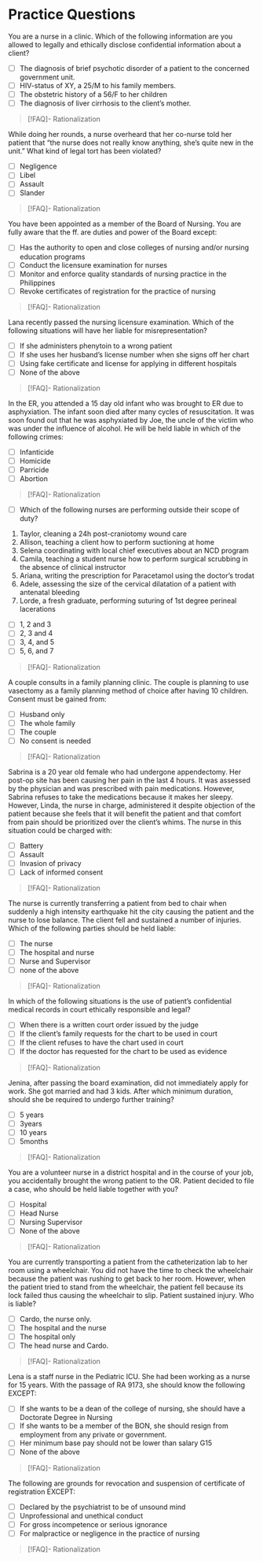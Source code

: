 # Practice Questions
You are a nurse in a clinic. Which of the following information are you allowed to legally and ethically disclose confidential information about a client?
- [ ] The diagnosis of brief psychotic disorder of a patient to the concerned government unit.
- [ ] HIV-status of XY, a 25/M to his family members.
- [ ] The obstetric history of a 56/F to her children
- [ ] The diagnosis of liver cirrhosis to the client’s mother.
>[!FAQ]- Rationalization
>

While doing her rounds, a nurse overheard that her co-nurse told her patient that “the nurse does not really know anything, she’s quite new in the unit.” What kind of legal tort has been violated?
- [ ] Negligence
- [ ] Libel
- [ ] Assault
- [ ] Slander
>[!FAQ]- Rationalization
>

You have been appointed as a member of the Board of Nursing. You are fully aware that the ff. are duties and power of the Board except:
- [ ] Has the authority to open and close colleges of nursing and/or nursing education programs
- [ ] Conduct the licensure examination for nurses
- [ ] Monitor and enforce quality standards of nursing practice in the Philippines
- [ ] Revoke certificates of registration for the practice of nursing
>[!FAQ]- Rationalization
>

Lana recently passed the nursing licensure examination. Which of the following situations will have her liable for misrepresentation?
- [ ] If she administers phenytoin to a wrong patient
- [ ] If she uses her husband’s license number when she signs off her chart
- [ ] Using fake certificate and license for applying in different hospitals
- [ ] None of the above
>[!FAQ]- Rationalization
>

In the ER, you attended a 15 day old infant who was brought to ER due to asphyxiation. The infant soon died after many cycles of resuscitation. It was soon found out that he was asphyxiated by Joe, the uncle of the victim who was under the influence of alcohol. He will be held liable in which of the following crimes:
- [ ] Infanticide
- [ ] Homicide
- [ ] Parricide
- [ ] Abortion
>[!FAQ]- Rationalization
>

- [ ] Which of the following nurses are performing outside their scope of duty?
1) Taylor, cleaning a 24h post-craniotomy wound care
2) Allison, teaching a client how to perform suctioning at home
3) Selena coordinating with local chief executives about an NCD program 
4) Camila, teaching a student nurse how to perform surgical scrubbing in the absence of clinical instructor
5) Ariana, writing the prescription for Paracetamol using the doctor’s trodat
6) Adele, assessing the size of the cervical dilatation of a patient with antenatal bleeding
7) Lorde, a fresh graduate, performing suturing of 1st degree perineal lacerations

- [ ] 1, 2 and 3
- [ ] 2, 3 and 4
- [ ] 3, 4, and 5
- [ ] 5, 6, and 7
>[!FAQ]- Rationalization
>

A couple consults in a family planning clinic. The couple is planning to use vasectomy as a family planning method of choice after having 10 children. Consent must be gained from:
- [ ] Husband only
- [ ] The whole family
- [ ] The couple
- [ ] No consent is needed
>[!FAQ]- Rationalization
>

Sabrina is a 20 year old female who had undergone appendectomy. Her post-op site has been causing her pain in the last 4 hours. It was assessed by the physician and was prescribed with pain medications. However, Sabrina refuses to take the medications because it makes her sleepy. However, Linda, the nurse in charge, administered it despite objection of the patient because she feels that it will benefit the patient and that comfort from pain should be prioritized over the client’s whims. The nurse in this situation could be charged with:
- [ ] Battery
- [ ] Assault
- [ ] Invasion of privacy
- [ ] Lack of informed consent
>[!FAQ]- Rationalization
>

The nurse is currently transferring a patient from bed to chair when suddenly a high intensity earthquake hit the city causing the patient and the nurse to lose balance. The client fell and sustained a number of injuries. Which of the following parties should be held liable:
- [ ] The nurse
- [ ] The hospital and nurse
- [ ] Nurse and Supervisor
- [ ] none of the above
>[!FAQ]- Rationalization
>

In which of the following situations is the use of patient’s confidential medical records in court ethically responsible and legal? 
- [ ] When there is a written court order issued by the judge
- [ ] If the client’s family requests for the chart to be used in court
- [ ] If the client refuses to have the chart used in court
- [ ] If the doctor has requested for the chart to be used as evidence
>[!FAQ]- Rationalization
>

Jenina, after passing the board examination, did not immediately apply for work. She got married and had 3 kids. After which minimum duration, should she be required to undergo further training? 
- [ ] 5 years
- [ ] 3years
- [ ] 10 years
- [ ] 5months
>[!FAQ]- Rationalization
>

You are a volunteer nurse in a district hospital and in the course of your job, you accidentally brought the wrong patient to the OR. Patient decided to file a case, who should be held liable together with you?
- [ ] Hospital
- [ ] Head Nurse
- [ ] Nursing Supervisor
- [ ] None of the above
>[!FAQ]- Rationalization
>

You are currently transporting a patient from the catheterization lab to her room using a wheelchair. You did not have the time to check the wheelchair because the patient was rushing to get back to her room. However, when the patient tried to stand from the wheelchair, the patient fell because its lock failed thus causing the wheelchair to slip. Patient sustained injury. Who is liable?
- [ ] Cardo, the nurse only.
- [ ] The hospital and the nurse
- [ ] The hospital only
- [ ] The head nurse and Cardo.
>[!FAQ]- Rationalization
>

Lena is a staff nurse in the Pediatric ICU. She had been working as a nurse for 15 years. With the passage of RA 9173, she should know the following EXCEPT:
- [ ] If she wants to be a dean of the college of nursing, she should have a Doctorate Degree in Nursing
- [ ] If she wants to be a member of the BON, she should resign from employment from any private or government.
- [ ] Her minimum base pay should not be lower than salary G15
- [ ] None of the above
>[!FAQ]- Rationalization
>

The following are grounds for revocation and suspension of certificate of registration EXCEPT:
- [ ] Declared by the psychiatrist to be of unsound mind
- [ ] Unprofessional and unethical conduct
- [ ] For gross incompetence or serious ignorance
- [ ] For malpractice or negligence in the practice of nursing
>[!FAQ]- Rationalization
>
